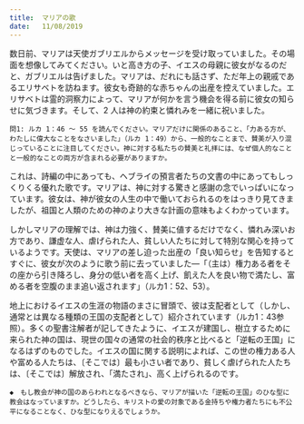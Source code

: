 ```yaml
---
title:  マリアの歌
date:   11/08/2019
---
```


数日前、マリアは天使ガブリエルからメッセージを受け取っていました。その場面を想像してみてください。いと高き方の子、イエスの母親に彼女がなるのだと、ガブリエルは告げました。マリアは、だれにも話さず、ただ年上の親戚であるエリサベトを訪ねます。彼女も奇跡的な赤ちゃんの出産を控えていました。エリサベトは霊的洞察力によって、マリアが何かを言う機会を得る前に彼女の知らせに気づきます。そして、2 人は神の約束と憐れみを一緒に祝いました。

`問1: ルカ 1：46 ～ 55 を読んでください。マリアだけに関係のあること、「力ある方が、わたしに偉大なことをなさいました」（ルカ 1：49）から、一般的なことまで、賛美が入り混じっていることに注目してください。神に対する私たちの賛美と礼拝には、なぜ個人的なことと一般的なことの両方が含まれる必要がありますか。`

これは、詩編の中にあっても、ヘブライの預言者たちの文書の中にあってもしっくりくる優れた歌です。マリアは、神に対する驚きと感謝の念でいっぱいになっています。彼女は、神が彼女の人生の中で働いておられるのをはっきり見てきましたが、祖国と人類のための神のより大きな計画の意味もよくわかっています。

しかしマリアの理解では、神は力強く、賛美に値するだけでなく、憐れみ深いお方であり、謙虚な人、虐げられた人、貧しい人たちに対して特別な関心を持っているようです。天使は、マリアの差し迫った出産の「良い知らせ」を告知するとすぐに、彼女が次のように歌う前に去っていました―「（主は）権力ある者をその座から引き降ろし、身分の低い者を高く上げ、飢えた人を良い物で満たし、富める者を空腹のまま追い返されます」（ルカ1：52、53）。

地上におけるイエスの生涯の物語のまさに冒頭で、彼は支配者として（しかし、通常とは異なる種類の王国の支配者として）紹介されています（ルカ1：43参照）。多くの聖書注解者が記してきたように、イエスが建国し、樹立するために来られた神の国は、現世の国々の通常の社会的秩序と比べると「逆転の王国」になるはずのものでした。イエスの国に関する説明によれば、この世の権力ある人や富める人たちは、〔そこでは〕最も小さい者であり、貧しく虐げられた人たちは、〔そこでは〕解放され、「満たされ」、高く上げられるのです。

`◆　もし教会が神の国のあらわれとなるべきなら、マリアが描いた「逆転の王国」のひな型に教会はなっていますか。どうしたら、キリストの愛の対象である金持ちや権力者たちにも不公平になることなく、ひな型になりえるでしょうか。`